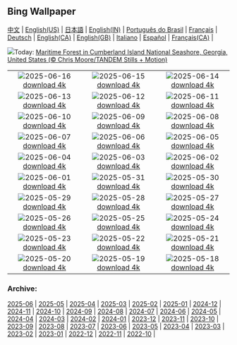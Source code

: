 ## Bing Wallpaper
[中文](README.md) |                     [English(US)](en-US.md) |                     [日本語](ja-JP.md) |                     [English(IN)](en-IN.md) |                     [Português do Brasil](pt-BR.md) |                     [Français](fr-FR.md) |                     [Deutsch](de-DE.md) |                     [English(CA)](en-CA.md) |                     [English(GB)](en-GB.md) |                     [Italiano](it-IT.md) |                     [Español](es-ES.md) |                     [Français(CA)](fr-CA.md) |                    

![](https://www.bing.com/th?id=OHR.CumberlandOaks_EN-IN9016883478_UHD.jpg&w=1000)Today: [Maritime Forest in Cumberland Island National Seashore, Georgia, United States (© Chris Moore/TANDEM Stills + Motion)](https://www.bing.com/th?id=OHR.CumberlandOaks_EN-IN9016883478_UHD.jpg)

|      |      |      |
| :----: | :----: | :----: |
|![](https://www.bing.com/th?id=OHR.SeaTurtleBrazil_EN-IN8664549604_UHD.jpg&pid=hp&w=384&h=216&rs=1&c=4)2025-06-16 [download 4k](https://www.bing.com/th?id=OHR.SeaTurtleBrazil_EN-IN8664549604_UHD.jpg)|![](https://www.bing.com/th?id=OHR.RheaDad_EN-IN8515759531_UHD.jpg&pid=hp&w=384&h=216&rs=1&c=4)2025-06-15 [download 4k](https://www.bing.com/th?id=OHR.RheaDad_EN-IN8515759531_UHD.jpg)|![](https://www.bing.com/th?id=OHR.DolomitiEstate_EN-IN7937552367_UHD.jpg&pid=hp&w=384&h=216&rs=1&c=4)2025-06-14 [download 4k](https://www.bing.com/th?id=OHR.DolomitiEstate_EN-IN7937552367_UHD.jpg)|
|![](https://www.bing.com/th?id=OHR.SanMiguelAzores_EN-IN2966282396_UHD.jpg&pid=hp&w=384&h=216&rs=1&c=4)2025-06-13 [download 4k](https://www.bing.com/th?id=OHR.SanMiguelAzores_EN-IN2966282396_UHD.jpg)|![](https://www.bing.com/th?id=OHR.BigBendChisos_EN-IN8688758463_UHD.jpg&pid=hp&w=384&h=216&rs=1&c=4)2025-06-12 [download 4k](https://www.bing.com/th?id=OHR.BigBendChisos_EN-IN8688758463_UHD.jpg)|![](https://www.bing.com/th?id=OHR.FlamingosNamibia_EN-IN8571629692_UHD.jpg&pid=hp&w=384&h=216&rs=1&c=4)2025-06-11 [download 4k](https://www.bing.com/th?id=OHR.FlamingosNamibia_EN-IN8571629692_UHD.jpg)|
|![](https://www.bing.com/th?id=OHR.AerialEverglades_EN-IN8448560441_UHD.jpg&pid=hp&w=384&h=216&rs=1&c=4)2025-06-10 [download 4k](https://www.bing.com/th?id=OHR.AerialEverglades_EN-IN8448560441_UHD.jpg)|![](https://www.bing.com/th?id=OHR.DubrovnikTwilight_EN-IN8313926705_UHD.jpg&pid=hp&w=384&h=216&rs=1&c=4)2025-06-09 [download 4k](https://www.bing.com/th?id=OHR.DubrovnikTwilight_EN-IN8313926705_UHD.jpg)|![](https://www.bing.com/th?id=OHR.StellarSeaLions_EN-IN8181624578_UHD.jpg&pid=hp&w=384&h=216&rs=1&c=4)2025-06-08 [download 4k](https://www.bing.com/th?id=OHR.StellarSeaLions_EN-IN8181624578_UHD.jpg)|
|![](https://www.bing.com/th?id=OHR.GadisarLake_EN-IN3675528422_UHD.jpg&pid=hp&w=384&h=216&rs=1&c=4)2025-06-07 [download 4k](https://www.bing.com/th?id=OHR.GadisarLake_EN-IN3675528422_UHD.jpg)|![](https://www.bing.com/th?id=OHR.NormandyBeach_EN-IN8071256992_UHD.jpg&pid=hp&w=384&h=216&rs=1&c=4)2025-06-06 [download 4k](https://www.bing.com/th?id=OHR.NormandyBeach_EN-IN8071256992_UHD.jpg)|![](https://www.bing.com/th?id=OHR.OlivaresMural_EN-IN7947697438_UHD.jpg&pid=hp&w=384&h=216&rs=1&c=4)2025-06-05 [download 4k](https://www.bing.com/th?id=OHR.OlivaresMural_EN-IN7947697438_UHD.jpg)|
|![](https://www.bing.com/th?id=OHR.CalaLuna_EN-IN7826704026_UHD.jpg&pid=hp&w=384&h=216&rs=1&c=4)2025-06-04 [download 4k](https://www.bing.com/th?id=OHR.CalaLuna_EN-IN7826704026_UHD.jpg)|![](https://www.bing.com/th?id=OHR.BicyclesUtrecht_EN-IN7690250347_UHD.jpg&pid=hp&w=384&h=216&rs=1&c=4)2025-06-03 [download 4k](https://www.bing.com/th?id=OHR.BicyclesUtrecht_EN-IN7690250347_UHD.jpg)|![](https://www.bing.com/th?id=OHR.NewSecretariat_EN-IN9926784114_UHD.jpg&pid=hp&w=384&h=216&rs=1&c=4)2025-06-02 [download 4k](https://www.bing.com/th?id=OHR.NewSecretariat_EN-IN9926784114_UHD.jpg)|
|![](https://www.bing.com/th?id=OHR.GrandeTerreReef_EN-IN3346781319_UHD.jpg&pid=hp&w=384&h=216&rs=1&c=4)2025-06-01 [download 4k](https://www.bing.com/th?id=OHR.GrandeTerreReef_EN-IN3346781319_UHD.jpg)|![](https://www.bing.com/th?id=OHR.SwedenReserve_EN-IN3145271969_UHD.jpg&pid=hp&w=384&h=216&rs=1&c=4)2025-05-31 [download 4k](https://www.bing.com/th?id=OHR.SwedenReserve_EN-IN3145271969_UHD.jpg)|![](https://www.bing.com/th?id=OHR.LittlePigeonRiver_EN-IN3037578886_UHD.jpg&pid=hp&w=384&h=216&rs=1&c=4)2025-05-30 [download 4k](https://www.bing.com/th?id=OHR.LittlePigeonRiver_EN-IN3037578886_UHD.jpg)|
|![](https://www.bing.com/th?id=OHR.MiravetSpain_EN-IN8368542648_UHD.jpg&pid=hp&w=384&h=216&rs=1&c=4)2025-05-29 [download 4k](https://www.bing.com/th?id=OHR.MiravetSpain_EN-IN8368542648_UHD.jpg)|![](https://www.bing.com/th?id=OHR.KelpOtter_EN-IN8622946515_UHD.jpg&pid=hp&w=384&h=216&rs=1&c=4)2025-05-28 [download 4k](https://www.bing.com/th?id=OHR.KelpOtter_EN-IN8622946515_UHD.jpg)|![](https://www.bing.com/th?id=OHR.MonaValePool_EN-IN8062779367_UHD.jpg&pid=hp&w=384&h=216&rs=1&c=4)2025-05-27 [download 4k](https://www.bing.com/th?id=OHR.MonaValePool_EN-IN8062779367_UHD.jpg)|
|![](https://www.bing.com/th?id=OHR.AgrasenKiBaoli_EN-IN6234444944_UHD.jpg&pid=hp&w=384&h=216&rs=1&c=4)2025-05-26 [download 4k](https://www.bing.com/th?id=OHR.AgrasenKiBaoli_EN-IN6234444944_UHD.jpg)|![](https://www.bing.com/th?id=OHR.ButchartFlowers_EN-IN7712993064_UHD.jpg&pid=hp&w=384&h=216&rs=1&c=4)2025-05-25 [download 4k](https://www.bing.com/th?id=OHR.ButchartFlowers_EN-IN7712993064_UHD.jpg)|![](https://www.bing.com/th?id=OHR.JotunheimenPark_EN-IN7530347754_UHD.jpg&pid=hp&w=384&h=216&rs=1&c=4)2025-05-24 [download 4k](https://www.bing.com/th?id=OHR.JotunheimenPark_EN-IN7530347754_UHD.jpg)|
|![](https://www.bing.com/th?id=OHR.ButterflyTurtle_EN-IN7378269591_UHD.jpg&pid=hp&w=384&h=216&rs=1&c=4)2025-05-23 [download 4k](https://www.bing.com/th?id=OHR.ButterflyTurtle_EN-IN7378269591_UHD.jpg)|![](https://www.bing.com/th?id=OHR.BaobabAvenue_EN-IN7222797871_UHD.jpg&pid=hp&w=384&h=216&rs=1&c=4)2025-05-22 [download 4k](https://www.bing.com/th?id=OHR.BaobabAvenue_EN-IN7222797871_UHD.jpg)|![](https://www.bing.com/th?id=OHR.SongyangTeaGarden_EN-IN6965632313_UHD.jpg&pid=hp&w=384&h=216&rs=1&c=4)2025-05-21 [download 4k](https://www.bing.com/th?id=OHR.SongyangTeaGarden_EN-IN6965632313_UHD.jpg)|
|![](https://www.bing.com/th?id=OHR.HoneyBeeLavender_EN-IN9271954892_UHD.jpg&pid=hp&w=384&h=216&rs=1&c=4)2025-05-20 [download 4k](https://www.bing.com/th?id=OHR.HoneyBeeLavender_EN-IN9271954892_UHD.jpg)|![](https://www.bing.com/th?id=OHR.MountHamilton_EN-IN9057650660_UHD.jpg&pid=hp&w=384&h=216&rs=1&c=4)2025-05-19 [download 4k](https://www.bing.com/th?id=OHR.MountHamilton_EN-IN9057650660_UHD.jpg)|![](https://www.bing.com/th?id=OHR.DufyRoom_EN-IN8856962782_UHD.jpg&pid=hp&w=384&h=216&rs=1&c=4)2025-05-18 [download 4k](https://www.bing.com/th?id=OHR.DufyRoom_EN-IN8856962782_UHD.jpg)|


### Archive:
[2025-06](archive/en-IN/202506/README.md) | [2025-05](archive/en-IN/202505/README.md) | [2025-04](archive/en-IN/202504/README.md) | [2025-03](archive/en-IN/202503/README.md) | [2025-02](archive/en-IN/202502/README.md) | [2025-01](archive/en-IN/202501/README.md) | [2024-12](archive/en-IN/202412/README.md) | [2024-11](archive/en-IN/202411/README.md) | [2024-10](archive/en-IN/202410/README.md) | [2024-09](archive/en-IN/202409/README.md) | [2024-08](archive/en-IN/202408/README.md) | [2024-07](archive/en-IN/202407/README.md) | [2024-06](archive/en-IN/202406/README.md) | [2024-05](archive/en-IN/202405/README.md) | [2024-04](archive/en-IN/202404/README.md) | [2024-03](archive/en-IN/202403/README.md) | [2024-02](archive/en-IN/202402/README.md) | [2024-01](archive/en-IN/202401/README.md) | [2023-12](archive/en-IN/202312/README.md) | [2023-11](archive/en-IN/202311/README.md) | [2023-10](archive/en-IN/202310/README.md) | [2023-09](archive/en-IN/202309/README.md) | [2023-08](archive/en-IN/202308/README.md) | [2023-07](archive/en-IN/202307/README.md) | [2023-06](archive/en-IN/202306/README.md) | [2023-05](archive/en-IN/202305/README.md) | [2023-04](archive/en-IN/202304/README.md) | [2023-03](archive/en-IN/202303/README.md) | [2023-02](archive/en-IN/202302/README.md) | [2023-01](archive/en-IN/202301/README.md) | [2022-12](archive/en-IN/202212/README.md) | [2022-11](archive/en-IN/202211/README.md) | [2022-10](archive/en-IN/202210/README.md) | 